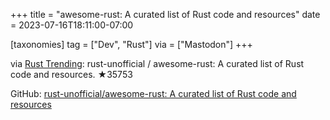 +++
title = "awesome-rust: A curated list of Rust code and resources"
date = 2023-07-16T18:11:00-07:00

[taxonomies]
tag = ["Dev", "Rust"]
via = ["Mastodon"]
+++

via [Rust Trending](https://botsin.space/@RustTrending/110725801921231406): rust-unofficial / awesome-rust: A curated list of Rust code and resources. ★35753

<!-- more -->

GitHub: [rust-unofficial/awesome-rust: A curated list of Rust code and resources](https://github.com/rust-unofficial/awesome-rust)

